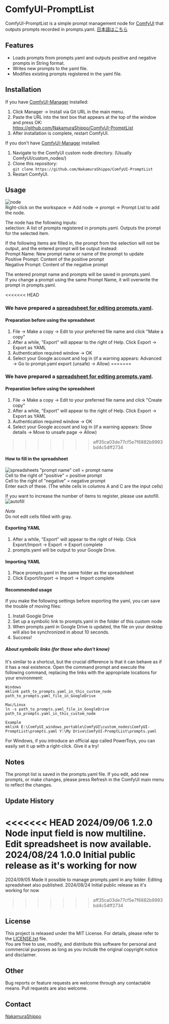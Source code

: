 # ComfyUI-PromptList
ComfyUI-PromptList is a simple prompt management node for [ComfyUI](https://github.com/comfyanonymous/ComfyUI) that outputs prompts recorded in prompts.yaml.
[日本語はこちら](https://github.com/NakamuraShippo/ComfyUI-PromptList/README_jp.md)
## Features

- Loads prompts from prompts.yaml and outputs positive and negative prompts in String format.
- Writes new prompts to the yaml file.
- Modifies existing prompts registered in the yaml file.

## Installation
If you have [ComfyUI-Manager](https://github.com/ltdrdata/ComfyUI-Manager) installed:
1. Click Manager -> Install via Git URL in the main menu.
2. Paste the URL into the text box that appears at the top of the window and press OK:  
   https://github.com/NakamuraShippo/ComfyUI-PromptList
3. After installation is complete, restart ComfyUI.

If you don't have [ComfyUI-Manager](https://github.com/ltdrdata/ComfyUI-Manager) installed:
1. Navigate to the ComfyUI custom node directory. (Usually ComfyUI/custom_nodes/)
2. Clone this repository:  
`git clone https://github.com/NakamuraShippo/ComfyUI-PromptList`
3. Restart ComfyUI.

## Usage
![node](https://github.com/NakamuraShippo/ComfyUI-PromptList/blob/main/images/node1.png)  
Right-click on the workspace -> Add node -> prompt -> Prompt List to add the node.  
  
The node has the following inputs:  
selection: A list of prompts registered in prompts.yaml. Outputs the prompt for the selected item.  
  
If the following items are filled in, the prompt from the selection will not be output, and the entered prompt will be output instead:  
Prompt Name: New prompt name or name of the prompt to update  
Positive Prompt: Content of the positive prompt  
Negative Prompt: Content of the negative prompt  
  
The entered prompt name and prompts will be saved in prompts.yaml.  
If you change a prompt using the same Prompt Name, it will overwrite the prompt in prompts.yaml.

<<<<<<< HEAD
### We have prepared a [spreadsheet for editing prompts.yaml](https://docs.google.com/spreadsheets/d/1TxATrMXC1X1iSBRD4yFQZoOOwwNVz6irTSpnyv2T1ec/edit?usp=sharing).

#### Preparation before using the spreadsheet
1. File -> Make a copy -> Edit to your preferred file name and click "Make a copy"
2. After a while, "Export" will appear to the right of Help. Click Export -> Export as YAML
3. Authentication required window -> OK
4. Select your Google account and log in (if a warning appears: Advanced -> Go to prompt.yaml export (unsafe) -> Allow)
=======
### We have prepared a [spreadsheet for editing prompts.yaml](https://docs.google.com/spreadsheets/d/1f4-kQ2YnETfa_peiRiskK3abuR4LqCTHxDwrpVqCYpY/edit?usp=sharing).

#### Preparation before using the spreadsheet
1. File -> Make a copy -> Edit to your preferred file name and click "Create copy"
2. After a while, "Export" will appear to the right of Help. Click Export -> Export as YAML
3. Authentication required window -> OK
4. Select your Google account and log in (if a warning appears: Show details -> Move to unsafe page -> Allow)
>>>>>>> aff35ca03de77cf5e7f6882b9993bd4c54ff2734

#### How to fill in the spreadsheet
![spreadsheets](https://github.com/NakamuraShippo/ComfyUI-PromptList/blob/main/images/spreadsheets.png)
"prompt name" cell = prompt name  
Cell to the right of "positive" = positive prompt  
Cell to the right of "negative" = negative prompt  
Enter each of these. (The white cells in columns A and C are the input cells)  
  
If you want to increase the number of items to register, please use autofill.  
![autofill](https://github.com/NakamuraShippo/ComfyUI-PromptList/blob/main/images/autofill.gif)

*Note*  
Do not edit cells filled with gray.  

#### Exporting YAML
1. After a while, "Export" will appear to the right of Help. Click Export/Import -> Export -> Export complete
2. prompts.yaml will be output to your Google Drive.

#### Importing YAML
1. Place prompts.yaml in the same folder as the spreadsheet
2. Click Export/Import -> Import -> Import complete

#### Recommended usage
If you make the following settings before exporting the yaml, you can save the trouble of moving files:
1. Install Google Drive
2. Set up a symbolic link to prompts.yaml in the folder of this custom node
3. When prompts.yaml in Google Drive is updated, the file on your desktop will also be synchronized in about 10 seconds.
4. Success!

##### About symbolic links (for those who don't know)
It's similar to a shortcut, but the crucial difference is that it can behave as if it has a real existence.
Open the command prompt and execute the following command, replacing the links with the appropriate locations for your environment:
~~~
Windows
mklink path_to_prompts.yaml_in_this_custom_node path_to_prompts.yaml_file_in_GoogleDrive

Mac/Linux
ln -s path_to_prompts.yaml_file_in_GoogleDrive path_to_prompts.yaml_in_this_custom_node

Example
mklink E:\ComfyUI_windows_portable\ComfyUI\custom_nodes\ComfyUI-PromptList\prompts.yaml Y:\My Drive\ComfyUI-PromptList\prompts.yaml
~~~
For Windows, if you introduce an official app called PowerToys, you can easily set it up with a right-click.
Give it a try!
  
## Notes

The prompt list is saved in the prompts.yaml file.
If you edit, add new prompts, or make changes, please press Refresh in the ComfyUI main menu to reflect the changes.

## Update History
<<<<<<< HEAD
2024/09/06 1.2.0 Node input field is now multiline. Edit spreadsheet is now available.
2024/08/24 1.0.0 Initial public release as it's working for now
=======
2024/09/05 Made it possible to manage prompts.yaml in any folder. Editing spreadsheet also published.
2024/08/24 Initial public release as it's working for now
>>>>>>> aff35ca03de77cf5e7f6882b9993bd4c54ff2734

## License
This project is released under the MIT License. For details, please refer to the [LICENSE.txt](https://github.com/NakamuraShippo/ComfyUI-PromptList/blob/main/License.txt) file.  
You are free to use, modify, and distribute this software for personal and commercial purposes as long as you include the original copyright notice and disclaimer.

## Other
Bug reports or feature requests are welcome through any contactable means.
Pull requests are also welcome.

## Contact
[NakamuraShippo](https://lit.link/admin/creator)
